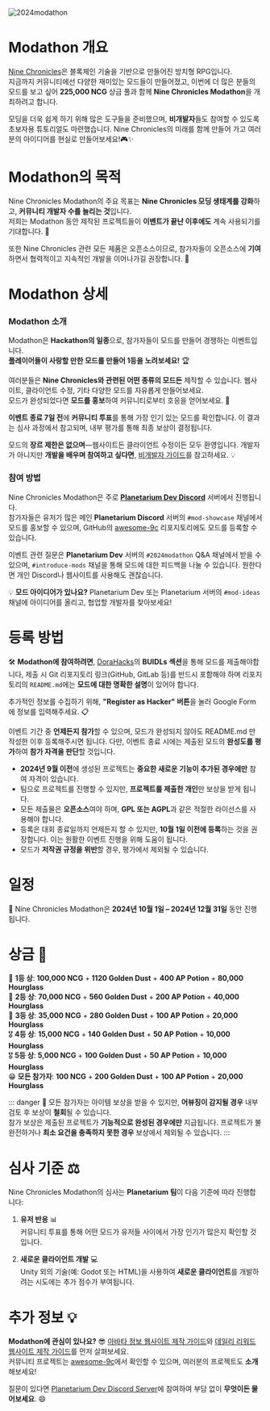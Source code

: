 ![2024modathon](</images/event/2024modathon/2024modathon.png>)

# **Modathon 개요**

[Nine Chronicles](https://docs.nine-chronicles.com/introduction)은 블록체인 기술을 기반으로 만들어진 방치형 RPG입니다.  
지금까지 커뮤니티에선 다양한 재미있는 모드들이 만들어졌고, 이번에 더 많은 분들의 모드를 보고 싶어 **225,000 NCG** 상금 풀과 함께 **Nine Chronicles Modathon**을 개최하려고 합니다.

모딩을 더욱 쉽게 하기 위해 많은 도구들을 준비했으며, **비개발자**들도 참여할 수 있도록 초보자용 튜토리얼도 마련했습니다. Nine Chronicles의 미래를 함께 만들어 가고 여러분의 아이디어를 현실로 만들어보세요!🎮✨

# **Modathon의 목적**

Nine Chronicles Modathon의 주요 목표는 **Nine Chronicles 모딩 생태계를 강화**하고, **커뮤니티 개발자 수를 늘리는 것**입니다.  
저희는 Modathon 동안 제작된 프로젝트들이 **이벤트가 끝난 이후에도** 계속 사용되기를 기대합니다. 🚀

또한 Nine Chronicles 관련 모든 제품은 오픈소스이므로, 참가자들이 오픈소스에 **기여**하면서 협력적이고 지속적인 개발을 이어나가길 권장합니다. 🤝

# **Modathon 상세**

### **Modathon 소개**

Modathon은 **Hackathon의 일종**으로, 참가자들이 모드를 만들어 경쟁하는 이벤트입니다.  
**플레이어들이 사랑할 만한 모드를 만들어 1등을 노려보세요!** 🏆

여러분들은 **Nine Chronicles와 관련된 어떤 종류의 모드든** 제작할 수 있습니다. 웹사이트, 클라이언트 수정, 기타 다양한 모드를 자유롭게 만들어보세요.  
모드가 완성되었다면 **모드를 홍보**하여 커뮤니티로부터 호응을 얻어보세요. 📣

**이벤트 종료 7일 전**에 **커뮤니티 투표**를 통해 가장 인기 있는 모드를 확인합니다. 이 결과는 심사 과정에서 참고되며, 내부 평가를 통해 최종 보상이 결정됩니다.

모드의 **장르 제한은 없으며**—웹사이트든 클라이언트 수정이든 모두 환영입니다. 개발자가 아니지만 **개발을 배우며 참여하고 싶다면**, [비개발자 가이드](./for-non-developer.md)를 참고하세요. 💡

### **참여 방법**

Nine Chronicles Modathon은 주로 **[Planetarium Dev Discord](https://bit.ly/3Bf9oer)** 서버에서 진행됩니다.  
참가자들은 유저가 많은 메인 **Planetarium Discord** 서버의 `#mod-showcase` 채널에서 모드를 홍보할 수 있으며, GitHub의 [awesome-9c](https://github.com/planetarium/awesome-9c) 리포지토리에도 모드를 등록할 수 있습니다.

이벤트 관련 질문은 **Planetarium Dev** 서버의 `#2024modathon` Q&A 채널에서 받을 수 있으며, `#introduce-mods` 채널을 통해 모드에 대한 피드백을 나눌 수 있습니다. 원한다면 개인 Discord나 웹사이트를 사용해도 괜찮습니다.

💡 **모드 아이디어가 있나요?** Planetarium Dev 또는 Planetarium 서버의 `#mod-ideas` 채널에 아이디어를 올리고, 협업할 개발자를 찾아보세요!

# **등록 방법**

🛠️ **Modathon에 참여하려면**, [DoraHacks](https://dorahacks.io/hackathon/planetarium-2024modathon/detail)의 **BUIDLs 섹션**을 통해 모드를 제출해야합니다, 제출 시 Git 리포지토리 링크(GitHub, GitLab 등)를 반드시 포함해야 하며 리포지토리의 `README.md`에는 **모드에 대한 명확한 설명**이 있어야 합니다.

추가적인 정보를 수집하기 위해, **"Register as Hacker" 버튼**을 눌러 Google Form에 정보를 입력해주세요. 📋

이벤트 기간 중 **언제든지 참가**할 수 있으며, 모드가 완성되지 않아도 README.md 만 작성한 이후 등록해주시면 됩니다. 다만, 이벤트 종료 시에는 제출된 모드의 **완성도를 평가**하여 **참가 자격을 판단**할 것입니다.

- **2024년 9월 이전**에 생성된 프로젝트는 **중요한 새로운 기능이 추가된 경우에만** 참여 자격이 있습니다.
- 팀으로 프로젝트를 진행할 수 있지만, **프로젝트를 제출한 개인**만 보상을 받게 됩니다.
- 모든 제출물은 **오픈소스**여야 하며, **GPL 또는 AGPL**과 같은 적절한 라이선스를 사용해야 합니다.
- 등록은 대회 종료일까지 언제든지 할 수 있지만, **10월 1일 이전에 등록**하는 것을 권장합니다. 이는 원활한 이벤트 진행을 위해 도움이 됩니다.
- 모드가 **저작권 규정을 위반**할 경우, 평가에서 제외될 수 있습니다.

# **일정**

📅 Nine Chronicles Modathon은 **2024년 10월 1일 – 2024년 12월 31일** 동안 진행됩니다.

# **상금** 🏅

🥇 **1등 상**: **100,000 NCG** + **1120 Golden Dust** + **400 AP Potion** + **80,000 Hourglass**  
🥈 **2등 상**: **70,000 NCG** + **560 Golden Dust** + **200 AP Potion** + **40,000 Hourglass**  
🥉 **3등 상**: **35,000 NCG** + **280 Golden Dust** + **100 AP Potion** + **20,000 Hourglass**  
🎖️ **4등 상**: **15,000 NCG** + **140 Golden Dust** + **50 AP Potion** + **10,000 Hourglass**  
🎖️ **5등 상**: **5,000 NCG** + **100 Golden Dust** + **50 AP Potion** + **10,000 Hourglass**  
😁 **모든 참가자**: **100 NCG** + **200 Golden Dust** + **100 AP Potion** + **20,000 Hourglass**

::: danger :construction:
모든 참가자는 아이템 보상을 받을 수 있지만, **어뷰징이 감지될 경우** 내부 검토 후 보상이 **철회**될 수 있습니다.  
참가 보상은 제출된 프로젝트가 **기능적으로 완성된 경우에만** 지급됩니다. 프로젝트가 불완전하거나 **최소 요건을 충족하지 못한 경우** 보상에서 제외될 수 있습니다.
:::

# **심사 기준** ⚖️

Nine Chronicles Modathon의 심사는 **Planetarium 팀**이 다음 기준에 따라 진행합니다:

1. **유저 반응** 📊  
    커뮤니티 투표를 통해 어떤 모드가 유저들 사이에서 가장 인기가 많은지 확인할 것입니다.

2. **새로운 클라이언트 개발** 💻  
    Unity 외의 기술(예: Godot 또는 HTML)을 사용하여 **새로운 클라이언트**를 개발하려는 시도에는 추가 점수가 부여됩니다.

# **추가 정보** 💡

**Modathon에 관심이 있나요?** 😎 [아바타 정보 웹사이트 제작 가이드](../modding/guide/avatar-information-dapp-guide.md)와 [데일리 리워드 웹사이트 제작 가이드](../modding/guide/daily-reward-dapp.md)를 먼저 살펴보세요.  
커뮤니티 프로젝트는 [awesome-9c](https://github.com/planetarium/awesome-9c)에서 확인할 수 있으며, 여러분의 프로젝트도 **소개**해보세요!

질문이 있다면 [Planetarium Dev Discord Server](https://bit.ly/3zuWuZq)에 참여하여 부담 없이 **무엇이든 물어보세요**. 😄
